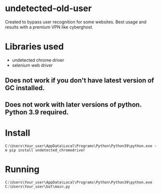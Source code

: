 # undetected-old-user

Created to bypass user recognition for some websites. Best usage and results with a premium VPN like cyberghost.

# Libraries used
- undetected chrome driver
- selenium web driver

## Does not work if you don't have latest version of GC installed.
## Does not work with later versions of python. Python 3.9 required.

# Install
```
C:\Users\Your_user\AppData\Local\Programs\Python\Python39\python.exe -m pip install undetected_chromedriver
```

# Running
```
C:\Users\Your_user\AppData\Local\Programs\Python\Python39\python.exe C:\Users\Your_user\bot\main.py
```
